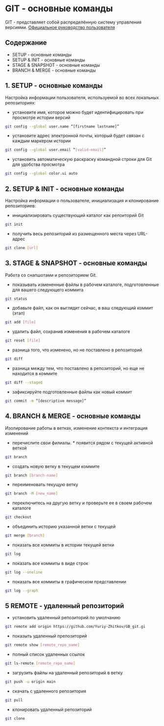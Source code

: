 # GIT - основные команды

GIT - представляет собой распределённую систему управления версиями.
[Официальное руководство пользователя](https://git-scm.com/book/ru)

## Содержание
- SETUP - основные команды
- SETUP & INIT - основные команды
- STAGE & SNAPSHOT - основные команды
- BRANCH & MERGE - основные команды

## 1. SETUP - основные команды
Настройка информации пользователя, используемой во всех локальных репозиториях:  
- установите имя, которое можно будет идентифицировать при просмотре истории версий
```sh
git config --global user.name “[firstname lastname]”
```
  
- установите адрес электронной почты, который будет связан с каждым маркером истории
```sh
git config --global user.email “[valid-email]”
```
  
- установить автоматическую раскраску командной строки для Git для удобства просмотра
```sh
git config --global color.ui auto
```

## 2. SETUP & INIT - основные команды
Настройка информации о пользователе, инициализация и клонирование репозиториев:
- инициализировать существующий каталог как репоиторий Git
```sh
git init
```
  
- получить весь репозиторий из размещенного места через URL-адрес
```sh
git clone [url]
```

## 3. STAGE & SNAPSHOT - основные команды
Работа со снапшотами и репозиторием Git.
- показывать измененные файлы в рабочем каталоге, подготовленные для вашего следующего коммита
```sh
git status
```
  
- добавьте файл, как он выглядит сейчас, в ваш следующий коммит (этап)
```sh
git add [file]
```
  
- удалить файл, сохранив изменения в рабочем каталоге
```sh
git reset [file]
```
  
- разница того, что изменено, но не поставлено в репозиторий
```sh
git diff
```
  
- разница между тем, что поставлено в репозиторий, но еще не находится в коммите
```sh
git diff --staged
```
  
- зафиксируйте подготовленные файлы как новый коммит
```sh
git commit -m “[descriptive message]”
```

## 4. BRANCH & MERGE - основные команды
Изолирование работы в ветках, изменение контекста и интеграция изменений
- перечислите свои филиалы. * появится рядом с текущей активной веткой
```sh
git branch
```
  
- создать новую ветку в текущем коммите
```sh
git branch [branch-name]
```
  
- переименовать текущую ветку
```sh
git branch -M [new_name]
```

- переключитесь на другую ветку и проверьте ее в своем рабочем каталоге
```sh
git checkout
```
  
- объединить историю указанной ветки с текущей
```sh
git merge [branch]
```
  
- показать все коммиты в истории текущей ветки
```sh
git log
```

- показать все коммиты в виде строк
```sh
git log --oneline
```

- показать все коммиты в графическом представлении
```sh
git log --graph
```

## 5 REMOTE - удаленный репозиторий


- установить удаленный репозиторий по умолчанию
```sh
git remote add origin https://github.com/Yuriy-Zhitkov/GB_git.gi
```

- показыть удаленный препозиторий
```sh
git remote show [remote_repo_name]
```

- полный список удаленных ссылок
```sh
git ls-remote [remote_repo_name]
```

- загрузить файлы на удаленный репозиторий в ветку
```sh
git push -u origin main 
```

- скачать с удаленного репозитория
```sh
git pull 
```

- клонировать удаленный репозиторий
```sh
git clone
```
